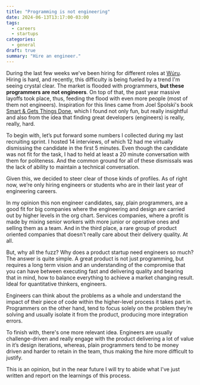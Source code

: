 ```yaml
---
title: "Programming is not engineering"
date: 2024-06-13T13:17:00-03:00
tags:
  - careers
  - startups
categories:
  - general
draft: true
summary: "Hire an engineer."
---
```


During the last few weeks we've been hiring for different roles at [Wúru](). Hiring is hard, and recently, this difficulty is being fueled by a trend I'm seeing crystal clear. The market is flooded with programmers, **but these programmers are not engineers**. On top of that, the past year massive layoffs took place, thus, feeding the flood with even more people (most of them not engineers). Inspiration for this lines came from Joel Spolski's book [Smart & Gets Things Done](), which I found not only fun, but really insightful and also from the idea that finding great developers (engineers) is really, really, hard.

To begin with, let’s put forward some numbers I collected during my last recruiting sprint. I hosted 14 interviews, of which 12 had me virtually dismissing the candidate in the first 5 minutes. Even though the candidate was not fit for the task, I had to held at least a 20 minute conversation with them for politeness. And the common ground for all of these dismissals was the lack of ability to maintain a technical conversation.

Given this, we decided to steer clear of those kinds of profiles. As of right now, we’re only hiring engineers or students who are in their last year of engineering careers.

In my opinion this non engineer candidates, say, plain programmers, are a good fit for big companies where the engineering and design are carried out by higher levels in the org chart. Services companies, where a profit is made by mixing senior workers with more junior or operative ones and selling them as a team. And in the third place, a rare group of product oriented companies that doesn't really care about their delivery quality. At all.

But, why all the fuzz? Why does a product startup need engineers so much? The answer is quite simple. A great product is not just programming, but requires a long term vision and an understanding of the compromise that you can have between executing fast and delivering quality and bearing that in mind, how to balance everything to achieve a market changing result. Ideal for quantitative thinkers, engineers.

Engineers can think about the problems as a whole and understand the impact of their piece of code within the higher-level process it takes part in. Programmers on the other hand, tend to focus solely on the problem they’re solving and usually isolate it from the product, producing more integration errors.

To finish with, there's one more relevant idea. Engineers are usually challenge-driven and really engage with the product delivering a lot of value in it’s design iterations, whereas, plain programmers tend to be money driven and harder to retain in the team, thus making the hire more difficult to justify.

This is an opinion, but in the near future I will try to abide what I've just written and report on the learnings of this process.
